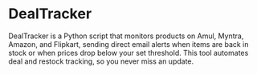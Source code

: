 # DealTracker
DealTracker is a Python script that monitors products on Amul, Myntra, Amazon, and Flipkart, sending direct email alerts when items are back in stock or when prices drop below your set threshold. This tool automates deal and restock tracking, so you never miss an update.
